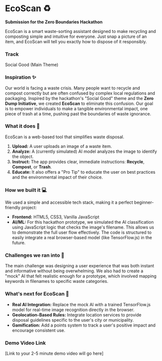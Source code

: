 # EcoScan ♻️

**Submission for the Zero Boundaries Hackathon**

EcoScan is a smart waste-sorting assistant designed to make recycling and composting simple and intuitive for everyone. Just snap a picture of an item, and EcoScan will tell you exactly how to dispose of it responsibly.

### **Track**

Social Good (Main Theme)

### **Inspiration ✨**

Our world is facing a waste crisis. Many people want to recycle and compost correctly but are often confused by complex local regulations and packaging. Inspired by the hackathon's "Social Good" theme and the **Zero Dump Initiative**, we created **EcoScan** to eliminate this confusion. Our goal is to empower individuals to make a tangible environmental impact, one piece of trash at a time, pushing past the boundaries of waste ignorance.

### **What it does 🎯**

EcoScan is a web-based tool that simplifies waste disposal.

1.  **Upload:** A user uploads an image of a waste item.
2.  **Analyze:** A (currently simulated) AI model analyzes the image to identify the object.
3.  **Instruct:** The app provides clear, immediate instructions: **Recycle**, **Compost**, or **Trash**.
4.  **Educate:** It also offers a "Pro Tip" to educate the user on best practices and the environmental impact of their choice.

### **How we built it 💻**

We used a simple and accessible tech stack, making it a perfect beginner-friendly project:

* **Frontend:** HTML5, CSS3, Vanilla JavaScript
* **AI/ML:** For this hackathon prototype, we simulated the AI classification using JavaScript logic that checks the image's filename. This allows us to demonstrate the full user flow effectively. The code is structured to easily integrate a real browser-based model (like TensorFlow.js) in the future.

### **Challenges we ran into 🤔**

The main challenge was designing a user experience that was both instant and informative without being overwhelming. We also had to create a "mock" AI that felt realistic enough for a prototype, which involved mapping keywords in filenames to specific waste categories.

### **What's next for EcoScan 🚀**

* **Real AI Integration:** Replace the mock AI with a trained TensorFlow.js model for real-time image recognition directly in the browser.
* **Geolocation-Based Rules:** Integrate location services to provide disposal guidelines specific to the user's city or municipality.
* **Gamification:** Add a points system to track a user's positive impact and encourage consistent use.

### **Demo Video Link**

[Link to your 2-5 minute demo video will go here]
